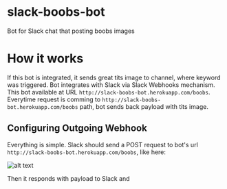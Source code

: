 slack-boobs-bot
===============
Bot for Slack chat that posting boobs images




How it works
===

If this bot is integrated, it sends great tits image to channel, where keyword was triggered.
Bot integrates with Slack via Slack Webhooks mechanism.
This bot available at URL ```http://slack-boobs-bot.herokuapp.com/boobs```.
Everytime request is comming to ```http://slack-boobs-bot.herokuapp.com/boobs``` path, bot sends back payload with tits image.


Configuring Outgoing Webhook
---

Everything is simple. Slack should send a POST request to bot's url ```http://slack-boobs-bot.herokuapp.com/boobs```, like here:

![alt text](http://s3.postimg.org/j185vokqb/Screenshot_2014_04_26_13_13_50.png "Outgoing")

Then it responds with payload to Slack and 
